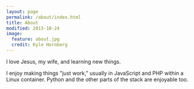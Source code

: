 ```yaml
---
layout: page
permalink: /about/index.html
title: About
modified: 2013-10-24
image:
  feature: about.jpg
  credit: Kyle Hornberg
---
```


I love Jesus, my wife, and learning new things.

I enjoy making things "just work," usually in JavaScript and PHP within a Linux container. Python and the other parts of the stack are enjoyable too.

